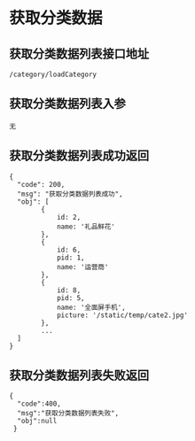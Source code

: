 # 获取分类数据
## 获取分类数据列表接口地址
    /category/loadCategory
## 获取分类数据列表入参
    无
## 获取分类数据列表成功返回
    {
      "code": 200,
      "msg": "获取分类数据列表成功",
      "obj": [
         	{
         		id: 2,
         		name: '礼品鲜花'
         	},
         	{
            	id: 6,
            	pid: 1,
            	name: '运营商'
            },
         	{
            	id: 8,
            	pid: 5,
            	name: '全面屏手机',
            	picture: '/static/temp/cate2.jpg'
            },
            ...
      ]
    }
## 获取分类数据列表失败返回
    {
      "code":400,
      "msg":"获取分类数据列表失败",
      "obj":null
     }